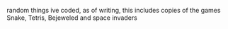 

random things ive coded, as of writing, this includes copies of the games Snake, Tetris, Bejeweled and space invaders

